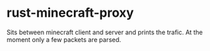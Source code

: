 # rust-minecraft-proxy

Sits between minecraft client and server and prints the trafic. At the moment only a few packets are parsed.